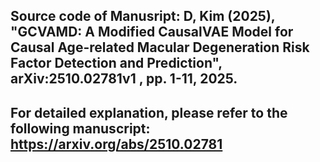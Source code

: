 ## Source code of Manusript: D, Kim (2025), "GCVAMD: A Modified CausalVAE Model for Causal Age-related Macular Degeneration Risk Factor Detection and Prediction", arXiv:2510.02781v1 , pp. 1-11, 2025.

## For detailed explanation, please refer to the following manuscript: https://arxiv.org/abs/2510.02781
